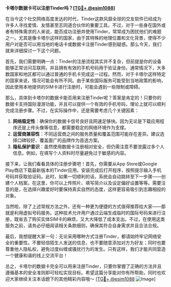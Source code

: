 **卡塔尔数据卡可以注册Tinder吗？[[TG💪+ @esim1088](https://t.me/s/esim1088)]**

在当今这个社交网络高度发达的时代，Tinder这款风靡全球的交友软件已经成为许多人寻找爱情、友情甚至志同道合伙伴的重要工具。不过，对于一些身在国外或者有特殊需求的人来说，能否成功注册并使用Tinder，常常成为困扰他们的难题之一。尤其是像卡塔尔这样的国家，由于其特殊的地理位置和文化背景，使得不少用户对是否可以用当地的电话卡或数据卡注册Tinder感到疑惑。那么今天，我们就来详细探讨一下这个问题。

首先，我们需要明确一点：Tinder的注册流程其实并不复杂，但前提是你的设备能够正常访问互联网，并且拥有有效的手机号码用于验证身份。通常情况下，大多数国家和地区都可以通过普通的手机卡完成这一过程。然而，对于卡塔尔这样特定的国家来说，情况可能会有所不同。由于某些国际服务可能受到当地政策的影响，因此使用本地提供的SIM卡进行注册时，可能会遇到一些限制或障碍。

那么，具体到卡塔尔的数据卡能否用来注册Tinder呢？答案是肯定的！只要你的数据卡支持国际漫游功能，并且可以提供一个有效的手机号码，理论上就可以顺利完成注册步骤。不过，在实际操作中，还是需要考虑几个关键因素：

1. **网络稳定性**：确保你的数据卡信号良好且网速足够快。因为无论是下载应用程序还是上传头像等信息，都需要稳定的网络环境作为支撑。
2. **运营商兼容性**：不同运营商之间的服务质量和覆盖范围可能存在差异。建议选择口碑较好、覆盖面广的品牌作为首选方案。
3. **隐私保护意识**：虽然使用数据卡注册相对安全，但仍需注意不要泄露过多个人信息。例如，在填写个人资料时尽量避免过于敏感的内容。

接下来，让我们看看具体的注册步骤吧！首先，你需要从App Store或Google Play商店下载最新版本的Tinder应用。安装完成后打开程序，按照提示输入手机号码并获取验证码。此时，如果一切顺利的话，系统会自动跳转至下一步骤——创建个人档案。在这里，你可以上传照片、填写简介以及设定偏好设置等等。需要注意的是，在选择兴趣爱好时要保持真实自然的态度，这样更容易吸引到志趣相投的对象。

当然啦，除了上述常规方法之外，还有一种更为便捷的方式值得推荐给大家——那就是利用虚拟号码服务。这种技术允许用户通过云端生成临时的国际号码来进行注册，既省去了购买实体SIM卡的麻烦，又大大降低了成本支出。不过，在使用这类服务之前，请务必仔细阅读相关条款细则，确保其符合自身需求并且合法合规。

最后，我想提醒大家一句：无论采用哪种方式注册Tinder，都请始终牢记网络安全的重要性。不要轻信陌生人发送的信息，也不要随意添加对方为好友；同时也要尊重他人隐私权，避免过度纠缠或骚扰行为的发生。只有这样，我们才能共同营造一个健康和谐的线上交流平台！

总之，卡塔尔的数据卡完全可以用来注册Tinder，只要你掌握了正确的方法并且遵循基本的安全准则即可轻松实现目标。希望这篇分享能对你有所帮助，同时也欢迎大家继续关注本话题下的其他精彩内容哦～ [[TG💪+ @esim1088](https://t.me/s/esim1088) ![Image](https://i.postimg.cc/4NQfJmqS/Snipaste-2025-05-13-00-14-12.png)]